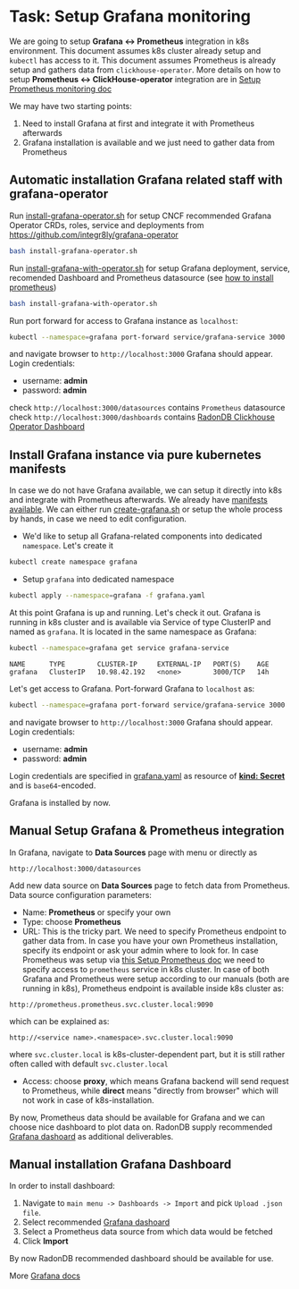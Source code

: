 # Task: Setup Grafana monitoring

We are going to setup **Grafana <-> Prometheus** integration in k8s environment.
This document assumes k8s cluster already setup and `kubectl` has access to it.
This document assumes Prometheus is already setup and gathers data from `clickhouse-operator`. 
More details on how to setup **Prometheus <-> ClickHouse-operator** integration are in [Setup Prometheus monitoring doc][prometheus_setup_doc] 

We may have two starting points:
1. Need to install Grafana at first and integrate it with Prometheus afterwards
1. Grafana installation is available and we just need to gather data from Prometheus

## Automatic installation Grafana related staff with grafana-operator
Run [install-grafana-operator.sh][install_grafana_operator_script] for setup CNCF recommended Grafana Operator CRDs, roles, service and deployments from https://github.com/integr8ly/grafana-operator
```bash
bash install-grafana-operator.sh
```

Run [install-grafana-with-operator.sh][install_grafana_dashboard_script] for setup Grafana deployment, service, recomended Dashboard and Prometheus datasource (see [how to install prometheus][prometheus_setup_doc]) 
```bash
bash install-grafana-with-operator.sh
```
Run port forward for access to Grafana instance as `localhost`:
```bash
kubectl --namespace=grafana port-forward service/grafana-service 3000
```
and navigate browser to `http://localhost:3000` Grafana should appear.
Login credentials:
 - username: **admin**
 - password: **admin**

check `http://localhost:3000/datasources` contains `Prometheus` datasource
check `http://localhost:3000/dashboards` contains [RadonDB Clickhouse Operator Dashboard][radondb_recommended_dashboard]

## Install Grafana instance via pure kubernetes manifests
In case we do not have Grafana available, we can setup it directly into k8s and integrate with Prometheus afterwards. 
We already have [manifests available][grafana_manifest_folder]. 
We can either run [create-grafana.sh][create_grafana_script] or setup the whole process by hands, in case we need to edit configuration.

  - We'd like to setup all Grafana-related components into dedicated `namespace`. Let's create it
  ```bash
  kubectl create namespace grafana
  ```
     
  - Setup `grafana` into dedicated namespace
  ```bash
  kubectl apply --namespace=grafana -f grafana.yaml
  ```

At this point Grafana is up and running. Let's check it out. 
Grafana is running in k8s cluster and is available via Service of type ClusterIP and named as `grafana`.
It is located in the same namespace as Grafana:
```bash
kubectl --namespace=grafana get service grafana-service
```
```text
NAME      TYPE        CLUSTER-IP     EXTERNAL-IP   PORT(S)    AGE
grafana   ClusterIP   10.98.42.192   <none>        3000/TCP   14h
```
Let's get access to Grafana. Port-forward Grafana to `localhost` as:
```bash
kubectl --namespace=grafana port-forward service/grafana-service 3000
```
and navigate browser to `http://localhost:3000` Grafana should appear.
Login credentials:
 - username: **admin**
 - password: **admin**

Login credentials are specified in [grafana.yaml][grafana_manifest_yaml] as resource of [**kind: Secret**][grafana_manifest_yaml_secret] and is `base64`-encoded.

Grafana is installed by now.

## Manual Setup Grafana & Prometheus integration
In Grafana, navigate to **Data Sources** page with menu or directly as 
```
http://localhost:3000/datasources
```
Add new data source on **Data Sources** page to fetch data from Prometheus.
Data source configuration parameters:
 - Name: **Prometheus** or specify your own 
 - Type: choose **Prometheus**
 - URL: This is the tricky part. We need to specify Prometheus endpoint to gather data from. 
 In case you have your own Prometheus installation, specify its endpoint or ask your admin where to look for. 
 In case Prometheus was setup via [this Setup Prometheus doc][prometheus_setup_doc] we need to specify access to `prometheus` service in k8s cluster.
 In case of both Grafana and Prometheus were setup according to our manuals (both are running in k8s), Prometheus endpoint is available inside k8s cluster as:
 ```text
 http://prometheus.prometheus.svc.cluster.local:9090
 ```
 which can be explained as:
 ```text
 http://<service name>.<namespace>.svc.cluster.local:9090
 ```
 where `svc.cluster.local` is k8s-cluster-dependent part, but it is still rather often called with default `svc.cluster.local` 
 - Access: choose **proxy**, which means Grafana backend will send request to Prometheus, while **direct** means "directly from browser" which will not work in case of k8s-installation.

By now, Prometheus data should be available for Grafana and we can choose nice dashboard to plot data on. RadonDB supply recommended [Grafana dashoard][radondb_recommended_dashboard] as additional deliverables. 

## Manual installation Grafana Dashboard 

In order to install dashboard:
 1. Navigate to `main menu -> Dashboards -> Import` and pick `Upload .json file`. 
 1. Select recommended [Grafana dashoard][radondb_recommended_dashboard]
 1. Select a Prometheus data source from which data would be fetched  
 1. Click **Import**
 
By now RadonDB recommended dashboard should be available for use.  

More [Grafana docs][grafana-docs]

[grafana_manifest_folder]: ../deploy/grafana/grafana-manually
[grafana_manifest_yaml]: ../deploy/grafana/grafana-manually/grafana.yaml
[grafana_manifest_yaml_secret]:  ../deploy/grafana/grafana-manually/grafana.yaml#L56
[create_grafana_script]: ../deploy/grafana/grafana-manually/create-grafana.sh 
[prometheus_setup_doc]: ./prometheus_setup.md 
[radondb_recommended_dashboard]: ../grafana-dashboard/RadonDB_ClickHouse_Operator_dashboard.json 
[install_grafana_operator_script]: ../deploy/grafana/grafana-with-grafana-operator/install-grafana-operator.sh
[install_grafana_dashboard_script]: ../deploy/grafana/grafana-with-grafana-operator/install-grafana-with-operator.sh
[grafana-docs]: http://docs.grafana.org/
